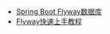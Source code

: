 

* [Spring Boot Flyway数据库](https://www.yiibai.com/spring-boot/spring_boot_flyway_database.html)
* [Flyway快速上手教程](https://www.jianshu.com/p/567a8a161641)
